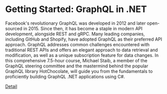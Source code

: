# Getting Started: GraphQL in .NET

Facebook's revolutionary GraphQL was developed in 2012 and later open-sourced in 2015. Since then, it has become a staple in modern API development, alongside REST and gRPC. Many leading companies, including GitHub and Shopify, have adopted GraphQL as their preferred API approach. GraphQL addresses common challenges encountered with traditional REST APIs and offers an elegant approach to data retrieval and modification, as well as a unique subscription feature for data changes. In this comprehensive 7.5-hour course, Michael Staib, a member of the GraphQL steering committee and the mastermind behind the popular GraphQL library HotChocolate, will guide you from the fundamentals to proficiently building GraphQL .NET applications using C#. 

[Detail](https://eduitfree.com/courses/getting-started-graphql-in-net)